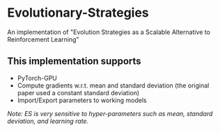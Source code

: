 # Evolutionary-Strategies
An implementation of "Evolution Strategies as a Scalable Alternative to Reinforcement Learning"

## This implementation supports
- PyTorch-GPU
- Compute gradients w.r.t. mean and standard deviation (the original paper used a constant standard deviation)
- Import/Export parameters to working models

*Note: ES is very sensitive to hyper-parameters such as mean, standard deviation, and learning rate.*

